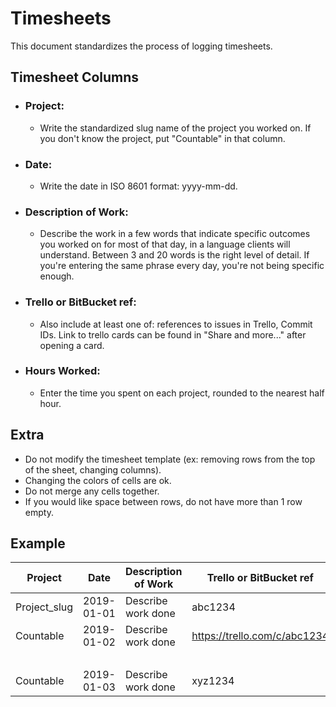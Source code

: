 # Timesheets
This document standardizes the process of logging timesheets.

## Timesheet Columns
*  ### Project:
    * Write the standardized slug name of the project you worked on. If you don't know the project, put "Countable" in that column.
*  ### Date:
    * Write the date in ISO 8601 format: yyyy-mm-dd.
*  ### Description of Work:
    * Describe the work in a few words that indicate specific outcomes you worked on for most of that day, in a language clients will understand. Between 3 and 20 words is the right level of detail. If you're entering the same phrase every day, you're not being specific enough.
*  ### Trello or BitBucket ref:
    * Also include at least one of: references to issues in Trello, Commit IDs. Link to trello cards can be found in "Share and more..." after opening a card.
*  ### Hours Worked: 
    * Enter the time you spent on each project, rounded to the nearest half hour.
    
## Extra
* Do not modify the timesheet template (ex: removing rows from the top of the sheet, changing columns).
* Changing the colors of cells are ok.
* Do not merge any cells together.
* If you would like space between rows, do not have more than 1 row empty.

## Example
| Project      | Date       | Description of Work | Trello or BitBucket ref      | Hours Worked |
|--------------|------------|---------------------|------------------------------|--------------|
| Project_slug | 2019-01-01 | Describe work done  | abc1234                      | 1            |
| Countable    | 2019-01-02 | Describe work done  | https://trello.com/c/abc1234 | 2            |
| &nbsp;       |            |                     |                              |              |
| Countable    | 2019-01-03 | Describe work done  | xyz1234                      | 3            |
